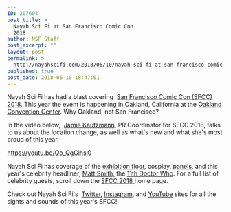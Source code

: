 ```yaml
---
ID: 207604
post_title: >
  Nayah Sci Fi at San Francisco Comic Con
  2018
author: NSF Staff
post_excerpt: ""
layout: post
permalink: >
  http://nayahscifi.com/2018/06/10/nayah-sci-fi-at-san-francisco-comic-con-2018/
published: true
post_date: 2018-06-10 18:47:01
---
```

Nayah Sci Fi has had a blast covering  <a href="https://sanfrancomiccon.com/">San Francisco Comic Con (SFCC) 2018</a>. This year the event is happening in Oakland, California at the <a href="http://www.oaklandconventioncenter.com/">Oakland Convention Center</a>. Why Oakland, not San Francisco?

In the video below,  <a href="https://twitter.com/SF_ComicCon">Jamie Kautzmann</a>, PR Coordinator for SFCC 2018, talks to us about the location change, as well as what's new and what she's most proud of this year.

https://youtu.be/Qo_QgGihsj0

Nayah Sci Fi has coverage of the <a href="https://sanfrancomiccon.com/exhibitors/">exhibition floor</a>, cosplay, <a href="https://sanfrancomiccon.com/wp-content/uploads/combinepdf-6.pdf">panels</a>, and this year's celebrity headliner, <a href="https://sanfrancomiccon.com/guest-bios/media-bios/matt-smith-bio/">Matt Smith,</a> the <a href="https://en.wikipedia.org/wiki/Eleventh_Doctor">11th Doctor Who</a>. For a full list of celebrity guests, scroll down the <a href="https://sanfrancomiccon.com/">SFCC 2018 </a>home page.

Check out Nayah Sci Fi's  <a href="https://twitter.com/nayahscifi">Twitter</a>, <a href="https://www.instagram.com/nayahgram/">Instagram</a>, and <a href="https://www.youtube.com/channel/UCQHb75C0YKLhtCS3JKSnM3w/videos">YouTube</a> sites for all the sights and sounds of this year's SFCC!
<h1 class="title style-scope ytd-video-primary-info-renderer"></h1>
<h1 class="entry-title"></h1>